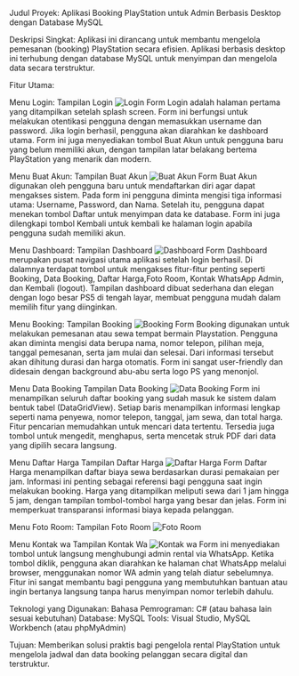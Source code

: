 Judul Proyek:
Aplikasi Booking PlayStation untuk Admin Berbasis Desktop dengan Database MySQL

Deskripsi Singkat:
Aplikasi ini dirancang untuk membantu mengelola pemesanan (booking) PlayStation secara efisien. Aplikasi berbasis desktop ini terhubung dengan database MySQL untuk menyimpan dan mengelola data secara terstruktur.

Fitur Utama:

Menu Login:
Tampilan Login
![Login](https://github.com/Spta22/Tugas-Pemrograman-Visual/blob/main/Form%20Login.jpeg)
Form Login adalah halaman pertama yang ditampilkan setelah splash screen. Form ini berfungsi untuk melakukan otentikasi pengguna dengan memasukkan username dan password. Jika login berhasil, pengguna akan diarahkan ke dashboard utama. Form ini juga menyediakan tombol Buat Akun untuk pengguna baru yang belum memiliki akun, dengan tampilan latar belakang bertema PlayStation yang menarik dan modern.

Menu Buat Akun:
Tampilan Buat Akun
![Buat Akun](https://github.com/Spta22/Tugas-Pemrograman-Visual/blob/main/Form%20Buat%Akun.jpeg)
Form Buat Akun digunakan oleh pengguna baru untuk mendaftarkan diri agar dapat mengakses sistem. Pada form ini pengguna diminta mengisi tiga informasi utama: Username, Password, dan Nama. Setelah itu, pengguna dapat menekan tombol Daftar untuk menyimpan data ke database. Form ini juga dilengkapi tombol Kembali untuk kembali ke halaman login apabila pengguna sudah memiliki akun.

Menu Dashboard:
Tampilan Dashboard
![Dashboard](11.png)
Form Dashboard merupakan pusat navigasi utama aplikasi setelah login berhasil. Di dalamnya terdapat tombol untuk mengakses fitur-fitur penting seperti Booking, Data Booking, Daftar Harga,Foto Room, Kontak WhatsApp Admin, dan Kembali (logout). Tampilan dashboard dibuat sederhana dan elegan dengan logo besar PS5 di tengah layar, membuat pengguna mudah dalam memilih fitur yang diinginkan.

Menu Booking:
Tampilan Booking
![Booking](11.png)
Form Booking digunakan untuk melakukan pemesanan atau sewa tempat bermain Playstation. Pengguna akan diminta mengisi data berupa nama, nomor telepon, pilihan meja, tanggal pemesanan, serta jam mulai dan selesai. Dari informasi tersebut akan dihitung durasi dan harga otomatis. Form ini sangat user-friendly dan didesain dengan background abu-abu serta logo PS yang menonjol.

Menu Data Booking
Tampilan Data Booking
![Data Booking](11.png)
Form ini menampilkan seluruh daftar booking yang sudah masuk ke sistem dalam bentuk tabel (DataGridView). Setiap baris menampilkan informasi lengkap seperti nama penyewa, nomor telepon, tanggal, jam sewa, dan total harga. Fitur pencarian memudahkan untuk mencari data tertentu. Tersedia juga tombol untuk mengedit, menghapus, serta mencetak struk PDF dari data yang dipilih secara langsung.

Menu Daftar Harga
Tampilan Daftar Harga
![Daftar Harga](11.png)
Form Daftar Harga menampilkan daftar biaya sewa berdasarkan durasi pemakaian per jam. Informasi ini penting sebagai referensi bagi pengguna saat ingin melakukan booking. Harga yang ditampilkan meliputi sewa dari 1 jam hingga 5 jam, dengan tampilan tombol-tombol harga yang besar dan jelas. Form ini memperkuat transparansi informasi biaya kepada pelanggan.

Menu Foto Room:
Tampilan Foto Room
![Foto Room](11.png)

Menu Kontak wa
Tampilan Kontak Wa
![Kontak wa](11.png)
Form ini menyediakan tombol untuk langsung menghubungi admin rental via WhatsApp. Ketika tombol diklik, pengguna akan diarahkan ke halaman chat WhatsApp melalui browser, menggunakan nomor WA admin yang telah diatur sebelumnya. Fitur ini sangat membantu bagi pengguna yang membutuhkan bantuan atau ingin bertanya langsung tanpa harus menyimpan nomor terlebih dahulu. 


Teknologi yang Digunakan:
Bahasa Pemrograman: C# (atau bahasa lain sesuai kebutuhan)
Database: MySQL
Tools: Visual Studio, MySQL Workbench (atau phpMyAdmin)

Tujuan:
Memberikan solusi praktis bagi pengelola rental PlayStation untuk mengelola jadwal dan data booking pelanggan secara digital dan terstruktur.
